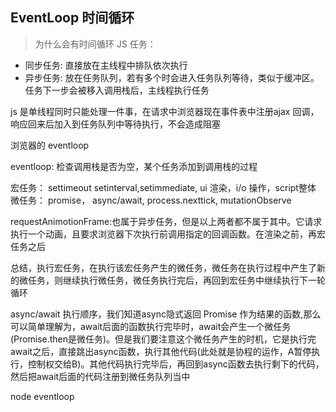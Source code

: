 ## EventLoop 时间循环
> 为什么会有时间循环
JS 任务：

* 同步任务: 直接放在主线程中排队依次执行
* 异步任务: 放在任务队列，若有多个时会进入任务队列等待，类似于缓冲区。任务下一步会被移入调用栈后，主线程执行任务

js 是单线程同时只能处理一件事，在请求中浏览器现在事件表中注册ajax 回调，响应回来后加入到任务队列中等待执行，不会造成阻塞

浏览器的 eventloop

eventloop: 检查调用栈是否为空，某个任务添加到调用栈的过程

宏任务： settimeout setinterval,setimmediate, ui 渲染，i/o 操作，script整体
微任务： promise， async/await, process.nexttick, mutationObserve

requestAnimotionFrame:也属于异步任务，但是以上两者都不属于其中。它请求执行一个动画，且要求浏览器下次执行前调用指定的回调函数。在渲染之前，再宏任务之后

总结，执行宏任务，在执行该宏任务产生的微任务，微任务在执行过程中产生了新的微任务，则继续执行微任务，微任务执行完后，再回到宏任务中继续执行下一轮循环

async/await 执行顺序，我们知道async隐式返回 Promise 作为结果的函数,那么可以简单理解为，await后面的函数执行完毕时，await会产生一个微任务(Promise.then是微任务)。但是我们要注意这个微任务产生的时机，它是执行完await之后，直接跳出async函数，执行其他代码(此处就是协程的运作，A暂停执行，控制权交给B)。其他代码执行完毕后，再回到async函数去执行剩下的代码，然后把await后面的代码注册到微任务队列当中

node eventloop
